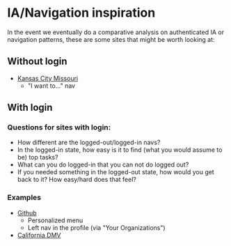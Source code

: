 # IA/Navigation inspiration

In the event we eventually do a comparative analysis on authenticated IA or navigation patterns, these are some sites that might be worth looking at:

## Without login

- [Kansas City Missouri](https://www.kcmo.gov/home)
  - "I want to..." nav

## With login

### Questions for sites with login:

- How different are the logged-out/logged-in navs?
- In the logged-in state, how easy is it to find (what you would assume to be) top tasks?
- What can you do logged-in that you can not do logged out?
- If you needed something in the logged-out state, how would you get back to it? How easy/hard does that feel?

### Examples

- [Github](https://github.com/)
  - Personalized menu
  - Left nav in the profile (via "Your Organizations")
- [California DMV](https://www.dmv.ca.gov/portal/)
